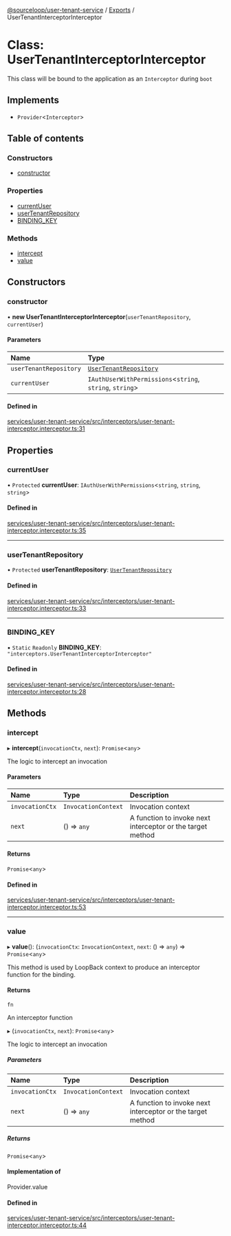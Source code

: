 [@sourceloop/user-tenant-service](../README.md) / [Exports](../modules.md) / UserTenantInterceptorInterceptor

# Class: UserTenantInterceptorInterceptor

This class will be bound to the application as an `Interceptor` during
`boot`

## Implements

- `Provider`<`Interceptor`\>

## Table of contents

### Constructors

- [constructor](UserTenantInterceptorInterceptor.md#constructor)

### Properties

- [currentUser](UserTenantInterceptorInterceptor.md#currentuser)
- [userTenantRepository](UserTenantInterceptorInterceptor.md#usertenantrepository)
- [BINDING\_KEY](UserTenantInterceptorInterceptor.md#binding_key)

### Methods

- [intercept](UserTenantInterceptorInterceptor.md#intercept)
- [value](UserTenantInterceptorInterceptor.md#value)

## Constructors

### constructor

• **new UserTenantInterceptorInterceptor**(`userTenantRepository`, `currentUser`)

#### Parameters

| Name | Type |
| :------ | :------ |
| `userTenantRepository` | [`UserTenantRepository`](UserTenantRepository.md) |
| `currentUser` | `IAuthUserWithPermissions`<`string`, `string`, `string`\> |

#### Defined in

[services/user-tenant-service/src/interceptors/user-tenant-interceptor.interceptor.ts:31](https://github.com/sourcefuse/loopback4-microservice-catalog/blob/93a7f917/services/user-tenant-service/src/interceptors/user-tenant-interceptor.interceptor.ts#L31)

## Properties

### currentUser

• `Protected` **currentUser**: `IAuthUserWithPermissions`<`string`, `string`, `string`\>

#### Defined in

[services/user-tenant-service/src/interceptors/user-tenant-interceptor.interceptor.ts:35](https://github.com/sourcefuse/loopback4-microservice-catalog/blob/93a7f917/services/user-tenant-service/src/interceptors/user-tenant-interceptor.interceptor.ts#L35)

___

### userTenantRepository

• `Protected` **userTenantRepository**: [`UserTenantRepository`](UserTenantRepository.md)

#### Defined in

[services/user-tenant-service/src/interceptors/user-tenant-interceptor.interceptor.ts:33](https://github.com/sourcefuse/loopback4-microservice-catalog/blob/93a7f917/services/user-tenant-service/src/interceptors/user-tenant-interceptor.interceptor.ts#L33)

___

### BINDING\_KEY

▪ `Static` `Readonly` **BINDING\_KEY**: ``"interceptors.UserTenantInterceptorInterceptor"``

#### Defined in

[services/user-tenant-service/src/interceptors/user-tenant-interceptor.interceptor.ts:28](https://github.com/sourcefuse/loopback4-microservice-catalog/blob/93a7f917/services/user-tenant-service/src/interceptors/user-tenant-interceptor.interceptor.ts#L28)

## Methods

### intercept

▸ **intercept**(`invocationCtx`, `next`): `Promise`<`any`\>

The logic to intercept an invocation

#### Parameters

| Name | Type | Description |
| :------ | :------ | :------ |
| `invocationCtx` | `InvocationContext` | Invocation context |
| `next` | () => `any` | A function to invoke next interceptor or the target method |

#### Returns

`Promise`<`any`\>

#### Defined in

[services/user-tenant-service/src/interceptors/user-tenant-interceptor.interceptor.ts:53](https://github.com/sourcefuse/loopback4-microservice-catalog/blob/93a7f917/services/user-tenant-service/src/interceptors/user-tenant-interceptor.interceptor.ts#L53)

___

### value

▸ **value**(): (`invocationCtx`: `InvocationContext`, `next`: () => `any`) => `Promise`<`any`\>

This method is used by LoopBack context to produce an interceptor function
for the binding.

#### Returns

`fn`

An interceptor function

▸ (`invocationCtx`, `next`): `Promise`<`any`\>

The logic to intercept an invocation

##### Parameters

| Name | Type | Description |
| :------ | :------ | :------ |
| `invocationCtx` | `InvocationContext` | Invocation context |
| `next` | () => `any` | A function to invoke next interceptor or the target method |

##### Returns

`Promise`<`any`\>

#### Implementation of

Provider.value

#### Defined in

[services/user-tenant-service/src/interceptors/user-tenant-interceptor.interceptor.ts:44](https://github.com/sourcefuse/loopback4-microservice-catalog/blob/93a7f917/services/user-tenant-service/src/interceptors/user-tenant-interceptor.interceptor.ts#L44)
